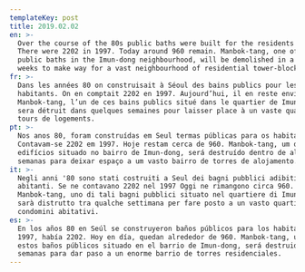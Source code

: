 ```yaml
---
templateKey: post
title: 2019.02.02
en: >-
  Over the course of the 80s public baths were built for the residents of Séoul.
  There were 2202 in 1997. Today around 960 remain. Manbok-tang, one of these
  public baths in the Imun-dong neighbourhood, will be demolished in a couple of
  weeks to make way for a vast neighbourhood of residential tower-blocks. 
fr: >-
  Dans les années 80 on construisait à Séoul des bains publics pour les
  habitants. On en comptait 2202 en 1997. Aujourd’hui, il en reste environ 960.
  Manbok-tang, l’un de ces bains publics situé dans le quartier de Imun-dong,
  sera détruit dans quelques semaines pour laisser place à un vaste quartier de
  tours de logements. 
pt: >-
  Nos anos 80, foram construídas em Seul termas públicas para os habitantes.
  Contavam-se 2202 em 1997. Hoje restam cerca de 960. Manbok-tang, um desses
  edifícios situado no bairro de Imun-dong, será destruído dentro de algumas
  semanas para deixar espaço a um vasto bairro de torres de alojamento. 
it: >-
  Negli anni '80 sono stati costruiti a Seul dei bagni pubblici adibiti agli
  abitanti. Se ne contavano 2202 nel 1997 Oggi ne rimangono circa 960.
  Manbok-tang, uno di tali bagni pubblici situato nel quartiere di Imun-dong,
  sarà distrutto tra qualche settimana per fare posto a un vasto quartiere di
  condomini abitativi.
es: >-
  En los años 80 en Seúl se construyeron baños públicos para los habitantes. En
  1997, había 2202. Hoy en día, quedan alrededor de 960. Manbok-tang, uno de
  estos baños públicos situado en el barrio de Imun-dong, será destruido en unas
  semanas para dar paso a un enorme barrio de torres residenciales.
---
```


